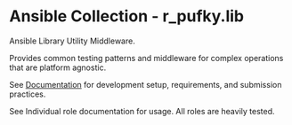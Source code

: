 # Ansible Collection - r_pufky.lib

Ansible Library Utility Middleware.

Provides common testing patterns and middleware for complex operations that are
platform agnostic.

See [Documentation](https://github.com/r-pufky/ansible_collection_docs) for
development setup, requirements, and submission practices.

See Individual role documentation for usage. All roles are heavily tested.

